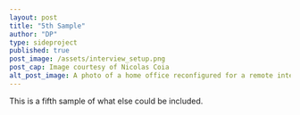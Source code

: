 ```yaml
---
layout: post
title: "5th Sample"
author: "DP"
type: sideproject
published: true
post_image: /assets/interview_setup.png
post_cap: Image courtesy of Nicolas Coia
alt_post_image: A photo of a home office reconfigured for a remote interview
---
```


This is a fifth sample of what else could be included.
